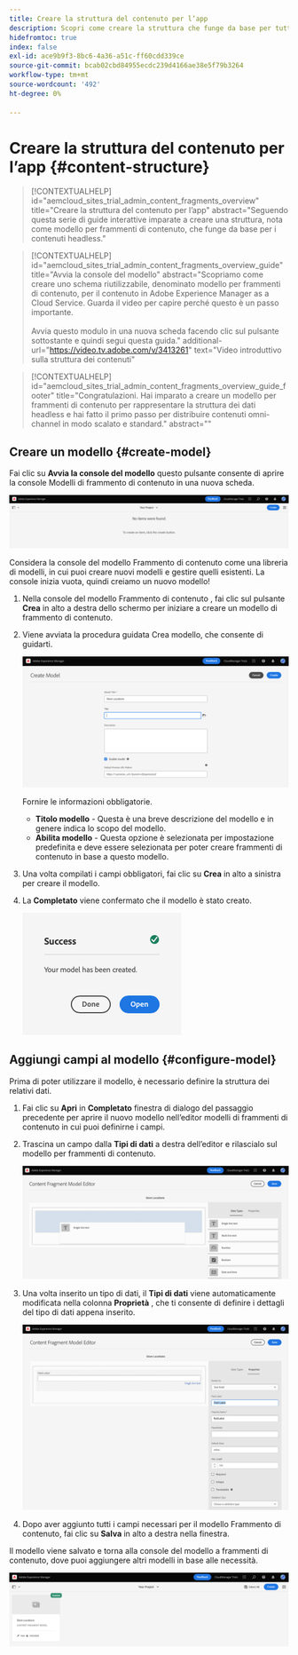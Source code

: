 ```yaml
---
title: Creare la struttura del contenuto per l’app
description: Scopri come creare la struttura che funge da base per tutti i contenuti headless utilizzando modelli di frammenti di contenuto AEM.
hidefromtoc: true
index: false
exl-id: ace9b9f3-8bc6-4a36-a51c-ff60cdd339ce
source-git-commit: bcab02cbd84955ecdc239d4166ae38e5f79b3264
workflow-type: tm+mt
source-wordcount: '492'
ht-degree: 0%

---
```



# Creare la struttura del contenuto per l’app {#content-structure}

>[!CONTEXTUALHELP]
>id="aemcloud_sites_trial_admin_content_fragments_overview"
>title="Creare la struttura del contenuto per l’app"
>abstract="Seguendo questa serie di guide interattive imparate a creare una struttura, nota come modello per frammenti di contenuto, che funge da base per i contenuti headless."

>[!CONTEXTUALHELP]
>id="aemcloud_sites_trial_admin_content_fragments_overview_guide"
>title="Avvia la console del modello"
>abstract="Scopriamo come creare uno schema riutilizzabile, denominato modello per frammenti di contenuto, per il contenuto in Adobe Experience Manager as a Cloud Service. Guarda il video per capire perché questo è un passo importante. <br><br>Avvia questo modulo in una nuova scheda facendo clic sul pulsante sottostante e quindi segui questa guida."
>additional-url="https://video.tv.adobe.com/v/3413261" text="Video introduttivo sulla struttura dei contenuti"

>[!CONTEXTUALHELP]
>id="aemcloud_sites_trial_admin_content_fragments_overview_guide_footer"
>title="Congratulazioni. Hai imparato a creare un modello per frammenti di contenuto per rappresentare la struttura dei dati headless e hai fatto il primo passo per distribuire contenuti omni-channel in modo scalato e standard."
>abstract=""

## Creare un modello {#create-model}

Fai clic su **Avvia la console del modello** questo pulsante consente di aprire la console Modelli di frammento di contenuto in una nuova scheda.

![Console del modello Frammento di contenuto](assets/content-structure/content-fragment-model-console.png)

Considera la console del modello Frammento di contenuto come una libreria di modelli, in cui puoi creare nuovi modelli e gestire quelli esistenti. La console inizia vuota, quindi creiamo un nuovo modello!

1. Nella console del modello Frammento di contenuto , fai clic sul pulsante **Crea** in alto a destra dello schermo per iniziare a creare un modello di frammento di contenuto.

1. Viene avviata la procedura guidata Crea modello, che consente di guidarti.

   ![Procedura guidata del modello Frammento di contenuto](assets/content-structure/model-wizard.png)

   Fornire le informazioni obbligatorie.

   * **Titolo modello** - Questa è una breve descrizione del modello e in genere indica lo scopo del modello.
   * **Abilita modello** - Questa opzione è selezionata per impostazione predefinita e deve essere selezionata per poter creare frammenti di contenuto in base a questo modello.

1. Una volta compilati i campi obbligatori, fai clic su **Crea** in alto a sinistra per creare il modello.

1. La **Completato** viene confermato che il modello è stato creato.

   ![Finestra di dialogo di successo per la creazione di un nuovo modello di frammento di contenuto](assets/content-structure/success.png)

## Aggiungi campi al modello {#configure-model}

Prima di poter utilizzare il modello, è necessario definire la struttura dei relativi dati.

1. Fai clic su **Apri** in **Completato** finestra di dialogo del passaggio precedente per aprire il nuovo modello nell’editor modelli di frammenti di contenuto in cui puoi definirne i campi.

1. Trascina un campo dalla **Tipi di dati** a destra dell’editor e rilascialo sul modello per frammenti di contenuto.

   ![Aggiungere un tipo di dati](assets/content-structure/drop-fields.png)

1. Una volta inserito un tipo di dati, il **Tipi di dati** viene automaticamente modificata nella colonna **Proprietà** , che ti consente di definire i dettagli del tipo di dati appena inserito.

   ![Scheda Proprietà del campo dati](assets/content-structure/data-type-properties.png)

1. Dopo aver aggiunto tutti i campi necessari per il modello Frammento di contenuto, fai clic su **Salva** in alto a destra nella finestra.

Il modello viene salvato e torna alla console del modello a frammenti di contenuto, dove puoi aggiungere altri modelli in base alle necessità.

![Modulo completo](assets/content-structure/content-fragment-model-console-populated.png)
